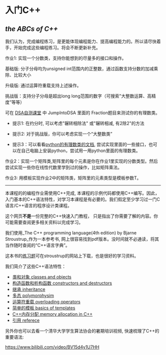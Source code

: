 # 入门C++ 
## _the ABCs of C++_


我们认为，完成编程练习，是更能体现编程能力、提高编程能力的。所以请尽快着手，开始完成这些编程练习。将会不断更新补充。

作业1: 实现一个分数类，支持你能想到的尽量多的接口和操作。

基础版: 分子分母均为unsigned int范围内的正整数，通过函数支持分数的加减乘除、比较大小

升级版: 通过运算符重载支持上述操作。

挑战版：支持分子分母是超出long long范围的数字（可搜索"大整数运算、高精度”等等）

可在 [DSA自测课堂](https://dsa.cs.tsinghua.edu.cn/oj/course.shtml?courseid=167) 中 JumpIntoDSA 里面的 Fraction题目来测试你的有理数类。

- 提示1: 在约分时, 可以考虑"辗转相除法" 或"辗转相减, 有2除2"的方法

- 提示2: 对于挑战版，你可以考虑实现一个“大整数类”

- 提示3：可以看看[python的有理数类的文档](https://docs.python.org/3/library/fractions.html), 尝试实现里面的一些接口，也可以在自己电脑上安装python，尝试用一用python里面的有理数类。



作业2：实现一个矩阵类,矩阵里的每个元素是你在作业1里实现的分数类型。然后尝试实现一些你在线性代数里学到过的操作，比如矩阵乘法。

作业3: 用模板实现作业2中的矩阵类，矩阵里的元素类型是模板参数T。


-----------------------------------------------------------------------------

本课程的的编程作业需使用C++完成, 本课程的示例代码都使用C++编写。因此，入门基本的C++语法特性，对学习本课程是有必要的。我们假定至少学习过一门C语言/C++语言的程序设计类课程。

这个网页**不是**一份完整的C++快速入门教程， 只是指出了你需要了解的内容。你可能需要查阅更多相关资料以完成学习。

我们使用_The C++ programming language(4th edition) by Bjarne Stroustrup_作为一本参考书, 网上很容易找到pdf版本。没时间就不必通读，将其当作随时查阅的“C++语言字典”。

这本书的[练习题](https://www.stroustrup.com/4thExercises.pdf)可在stroustrup的网站上下载，也是很好的学习资料。

我们简介了这些C++语法特性：

- [类和对象 classes and objects](./Class&Object.md)
- [构造函数和析构函数 constructors and destructors](Cons&Dest.md)
- [继承 inheritance](Inheritance.md)
- [多态 polymorphysim](Polymorphism.md)
- [运算符重载   overloading operators](Overloading.md)
- [简单的模板 basics of templates](Templates.md)
- [C++内存分配  memory allocation in C++](Memory.md)
- [引用  referece](Reference.md)



另外你也可以去看一个清华大学学生算法协会的暑期培训视频, 快速梳理了C++的重要语法:

https://www.bilibili.com/video/BV15d4y1U7HH
